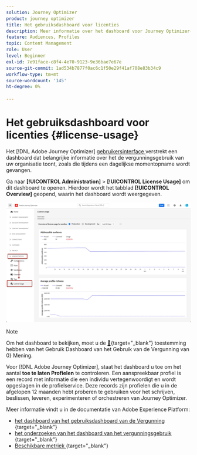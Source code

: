 ```yaml
---
solution: Journey Optimizer
product: journey optimizer
title: Het gebruiksdashboard voor licenties
description: Meer informatie over het dashboard voor Journey Optimizer-licentiegebruik
feature: Audiences, Profiles
topic: Content Management
role: User
level: Beginner
exl-id: 7e91face-c8f4-4e70-9123-9e36bae7e67e
source-git-commit: 1ad534b7877f0ac6c1f50e29f41af708e83b34c9
workflow-type: tm+mt
source-wordcount: '145'
ht-degree: 0%

---
```


# Het gebruiksdashboard voor licenties {#license-usage}

Het [!DNL Adobe Journey Optimizer] [ gebruikersinterface ](../start/user-interface.md) verstrekt een dashboard dat belangrijke informatie over het de vergunningsgebruik van uw organisatie toont, zoals die tijdens een dagelijkse momentopname wordt gevangen.

Ga naar **[!UICONTROL Administration]** > **[!UICONTROL License Usage]** om dit dashboard te openen. Hierdoor wordt het tabblad **[!UICONTROL Overview]** geopend, waarin het dashboard wordt weergegeven.

![ het dashboard van het gebruiksdashboard van de Vergunning ](assets/license-usage-dashboard.png)

>[!NOTE]
>
>Om het dashboard te bekijken, moet u de [&#128279;](https://experienceleague.adobe.com/docs/experience-platform/dashboards/permissions.html?lang=nl-NL#available-permissions){target="_blank"} toestemming hebben van het Gebruik Dashboard van het Gebruik van de Vergunning van 0&rbrace; Mening.

Voor [!DNL Adobe Journey Optimizer], staat het dashboard u toe om het aantal **toe te laten Profielen** te controleren. Een aanspreekbaar profiel is een record met informatie die een individu vertegenwoordigt en wordt opgeslagen in de profielservice. Deze records zijn profielen die u in de afgelopen 12 maanden hebt proberen te gebruiken voor het schrijven, beslissen, leveren, experimenteren of orchestreren van Journey Optimizer.

Meer informatie vindt u in de documentatie van Adobe Experience Platform:

* [ het dashboard van het gebruiksdashboard van de Vergunning ](https://experienceleague.adobe.com/docs/experience-platform/dashboards/guides/license-usage.html?lang=nl-NL){target="_blank"}
* [ het onderzoeken van het dashboard van het vergunningsgebruik ](https://experienceleague.adobe.com/docs/experience-platform/dashboards/guides/license-usage.html?lang=nl-NL#exploring-the-license-usage-dashboard){target="_blank"}
* [ Beschikbare metriek ](https://experienceleague.adobe.com/docs/experience-platform/dashboards/guides/license-usage.html?lang=nl-NL#available-metrics){target="_blank"}
